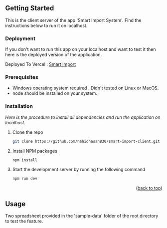 <!-- GETTING STARTED -->

## Getting Started

This is the client server of the app 'Smart Import System'. Find the instructions below to run it on localhost.

### Deployment

If you don't want to run this app on your localhost and want to test it then here is the deployed version of the application.

<p>Deployed To Vercel : <a href="https://smart-import.vercel.app/"> Smart Import</a></p>

### Prerequisites

- Windows operating system required . Didn't tested on Linux or MacOS.
- node should be installed on your system.

### Installation

_Here is the procedure to install all dependencies and run the application on localhost._

1. Clone the repo
   ```sh
   git clone https://github.com/nahidhasan830/smart-import-client.git
   ```
2. Install NPM packages
   ```sh
   npm install
   ```
3. Start the development server by running the following command
   ```sh
   npm run dev
   ```

<p align="right">(<a href="#top">back to top</a>)</p>

<!-- USAGE EXAMPLES -->

## Usage

Two spreadsheet provided in the 'sample-data' folder of the root directory to test the feature.
